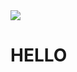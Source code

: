   <div>
    <a href="https://github.com/Justin1107-good/">
      <img src="https://readme-typing-svg.demolab.com?font=Fira+Code&pause=1000&width=435&lines=console.log(%22Hello%2C%20World%22); 1024!1024!1024!1024!1024!1024! &center=true&size=27" />
    </a>
  </div>

<title>欢迎到来</title>
<div id="hello"> 
  <h1>HELLO</h1>
</div>
   







